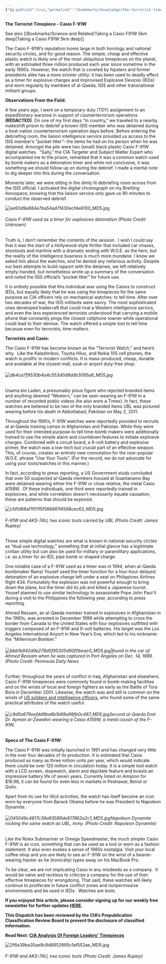 ```yaml
---
{"dg-publish":true,"permalink":"/bookmarks/knowledge/the-terrorist-timepiece-casio-f-91-w/","tags":["interesting","terrorism","war","watches"]}
---
```



**The Terrorist Timepiece - Casio F-91W**

See also [[Bookmarks/Science and Related/Taking a Casio F91W 5km deep\|Taking a Casio F91W 5km deep]]

The Casio F-91W’s reputation looms large in both horology and national security circles, and for good reason. The simple, cheap and effective plastic watch is likely one of the most ubiquitous timepieces on the planet, with an estimated three million produced each year since sometime in the early 1990s. However, the watch that is coveted by hipsters and former presidents alike has a more sinister utility: it has been used to deadly effect as a timer for explosive charges and Improvised Explosive Devices (IEDs) and worn regularly by members of al-Qaeda, ISIS and other transnational militant groups. 

**Observations From the Field:**

A few years ago, I went on a temporary duty (TDY) assignment to an expeditionary warzone in support of counterterrorism operations **(REDACTED)**. On one of my first days “in country,” we traveled to a nearby makeshift prison to debrief a known ISIS member who was detained during a host-nation counterterrorism operation days before. Before entering the debriefing room, the liaison intelligence service provided us access to the ISIS member’s “pocket litter”- the items he had on his person when he was detained. Amongst the pile were two (small) black plastic Casio F-91W digital watches.  “Sally,” the CIA Targeter and Subject Matter Expert who accompanied me to the prison, remarked that it was a common watch used by bomb makers as a detonation timer and while not conclusive, it was something we should follow up on during the debrief. I made a mental note to dig deeper into this during the conversation.

Moments later, we were sitting in the dimly lit debriefing room across from the ISIS official. I activated the digital chronograph on my Breitling Aerospace, knowing that the liaison service only gave us 90 minutes to conduct the observed debrief.

![ee93d9e884e7ba54ad7f430ecf4e6100_MD5.jpg](/img/user/_resources/Untitled/ee93d9e884e7ba54ad7f430ecf4e6100_MD5.jpg)

###### Casio F-91W used as a timer for explosives detonation (Photo Credit: Unknown)

Truth is, I don’t remember the contents of the session.  I wish I could say that it was the start of a Hollywood-style thriller that included car chases, shootouts and martinis with a dramatic ending with W.O.E. as the hero, but the reality of the intelligence business is much more mundane. I know we asked him about the watches, and he denied any nefarious activity. Despite our best attempts to build rapport with the detainee, we left relatively empty-handed, but nonetheless wrote up a summary of the conversation and noted the ISIS official’s “pocket litter” for future use.

It is entirely possible that this individual was using the Casios to construct IEDs, but equally likely that he was using the timepieces for the same purpose as CIA officers rely on mechanical watches: to tell time. After over two decades of war, the ISIS militants were savvy. The most sophisticated ones developed tradecraft that could rival a Western intelligence service, and even the less experienced terrorists understood that carrying a mobile phone that constantly pings the closest cellphone towner while operational could lead to their demise. The watch offered a simple tool to tell time because even for terrorists, time matters.

**Terrorists and Casio:**

The Casio F-91W has become known as the “Terrorist Watch,” and here’s why.  Like the Kalashnikov, Toyota Hilux, and Nokia 105 cell phones, the watch is prolific in modern conflicts. It is mass-produced, cheap, durable and available at the closest mall, souk or airport duty-free shop.

###### ![db4ca7f9530b4a4c553d0d8ddb3095a6_MD5.jpg](/img/user/_resources/Untitled/db4ca7f9530b4a4c553d0d8ddb3095a6_MD5.jpg)

Usama bin Laden, a presumably pious figure who rejected branded items and anything deemed “Western,” can be seen wearing an F-91W in a number of recorded public videos (he also wore a Timex). In fact, these watches are believed to be two of the only branded items UBL was pictured wearing before his death in Abbottabad, Pakistan on May 2, 2011.

Throughout the 1990s, F-91W watches were reportedly provided to recruits at al-Qaeda training camps in Afghanistan and Pakistan. While they were used for their intended purpose–to tell time–bomb makers were additionally trained to use the simple alarm and countdown features to initiate explosive charges. Combined with a circuit board, a 9-volt battery and explosive primer, the watch was a low-tech but crucial part of an effective weapon. This, of course, creates an entirely new connotation for the now-popular W.O.E. phrase “Use Your Tools”. (For the record, we do not advocate for using your tools/watches in this manner.)

In fact, according to press reporting, a US Government study concluded that over 50 suspected al-Qaeda members housed at Guantanamo Bay were detained wearing either the F-91W or close relative, the metal Casio A159W.  Of these individuals, one third were reportedly trained in explosives, and while correlation doesn't necessarily equate causation, these are patterns that should be explored.

![cfd1d68af1f01f5f566861f4568cec63_MD5.jpg](/img/user/_resources/Untitled/cfd1d68af1f01f5f566861f4568cec63_MD5.jpg)

###### F-91W and AKS-74U, two iconic tools carried by UBL (Photo Credit: James Rupley)

These simple digital watches are what is known in national security circles as “dual use technology,” something that at initial glance has a legitimate civilian utility but can also be used for military or paramilitary applications, i.e. as a timer for an IED, pipe bomb or shaped charge.

One notable case of a F-91W used as a timer was in 1994, when al-Qaeda bombmaker Ramzi Yousef used the timer function for a four-hour delayed detonation of an explosive charge left under a seat on Philippines Airlines flight 434. Fortunately the explosion was not powerful enough to bring down the plane, but the timer did its job and killed a Japanese tourist. Yousef planned to use similar technology to assassinate Pope John Paul II during a visit to the Philippines the following year, according to press reporting.

Ahmed Ressam, an al-Qaeda member trained in explosives in Afghanistan in the 1990s, was arrested in December 1999 while attempting to cross the border from Canada to the United States with four explosives outfitted with triggers composed of an F-91W and 9-volt batteries. His target was the Los Angeles International Airport in New Year’s Eve, which led to his nickname: the “Millennium Bomber.”  

###### ![bbb1b942d9e278d0f95305d90f0beac0_MD5.jpg|found in the car of Ahmed Ressam when he was captured in Port Angeles on Dec. 14, 1999. (Photo Credit: Peninsula Daily News](/img/user/_resources/Untitled/bbb1b942d9e278d0f95305d90f0beac0_MD5.jpg)

Further, throughout the years of conflict in Iraq, Afghanistan and elsewhere, Casio F-91W timepieces were commonly found in bomb-making facilities and on the wrists of local and foreign fighters as early as the Battle of Tora Bora in December 2001. Likewise, the watch was and still is common on the wrists of [US soldiers and intelligence officers](https://www.watchesofespionage.com/blogs/woe-disptach/first-in-the-role-watches-played-in-the-early-days-of-the-cias-war-in-afghanistan "Digital Watches of Espionage, The Role Watches Played in the Early Days of the CIA's War in Afghanistan"), who found some of the same practical attributes of the watch useful.

###### ![c9d5a679eefdd9ba6b1b68a99fb0c487_MD5.jpg](/img/user/_resources/Untitled/c9d5a679eefdd9ba6b1b68a99fb0c487_MD5.jpg)Second al-Qaeda Emir Dr. Ayman al-Zawahiri wearing a Casio A159W, a metal cousin of the F-91W. 

**Specs of The Casio F-91W:**

The Casio F-91W was initially launched in 1991 and has changed very little in the over four decades of its production. It is estimated that Casio produced as many as three million units per year, which would indicate there could be over 120 million in circulation today. It is a simple tool watch with a LCD screen, stopwatch, alarm and day/date feature and boasts an impressive battery life of seven years. Currently listed on Amazon for $16.98, it can be found for even less in markets in Peshawar, Beirut or Quito. 

Apart from its use for illicit activities, the watch has itself become an icon worn by everyone from Barack Obama before he was President to Napoleon Dynamite. 

###### ![045049c4817c39a93586de817862a2c1_MD5.jpg](/img/user/_resources/Untitled/045049c4817c39a93586de817862a2c1_MD5.jpg)Napoleon Dynamite rocking the same watch as UBL, irony. (Photo Credit: Napoleon Dynamite) 

Like the Rolex Submariner or Omega Speedmaster, the much simpler Casio F-91W is an icon, something that can be used as a tool or worn as a fashion statement. It also even evokes a sense of 1980s nostalgia. Visit your local coffee shop and you are likely to see an F-91W on the wrist of a beanie-wearing hipster as he (ironically) types away on his MacBook Pro. 

To be clear, we are not implicating Casio in any misdeeds as a company.  It would be naïve and reckless to criticize a company for the use of their effective timepieces for wrongdoing. That said, these watches will likely continue to proliferate in future conflict zones and nonpermissive environments and be used in IEDs.  Watches are tools.

**If you enjoyed this article, please consider signing up for our weekly free newsletter for further updates [HERE](https://eepurl.us8.list-manage.com/subscribe?u=346ea45fb0ef1a4fc60cb11e2&id=9c4ac1b14c "Email Sign Up").** 

**This Dispatch has been reviewed by the CIA’s Prepublication Classification Review Board to prevent the disclosure of classified information.**

**Read Next: [CIA Analysis Of Foreign Leaders’ Timepieces](https://www.watchesofespionage.com/blogs/woe-dispatch/cia-intelligence-analysis-of-foreign-leaders-timepieces "CIA Analysis Of Foreign Leaders’ Timepieces")**

![2f6e39ba35ae9c8d8853995c1af552ae_MD5.jpg](/img/user/_resources/Untitled/2f6e39ba35ae9c8d8853995c1af552ae_MD5.jpg)

###### F-91W and AKS-74U, two iconic tools (Photo Credit: James Rupley)
